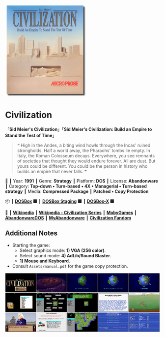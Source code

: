 ![](Thumbnail.png "application-thumbnail")

# Civilization

「**Sid Meier's Civilization**」「**Sid Meier's Civilization: Build an Empire to Stand the Test of Time**」

> ❝ High in the Andes, a biting wind howls through the Incas' ruined strongholds. Half a world away, the Pharaohs' tombs lie empty. In Italy, the Roman Colosseum decays. Everywhere, you see remnants of societies that thought they would endure forever. All are dust. But yours could be different. You could be the person in history who builds an empire that never falls. ❞
>

📌 ┃ Year: **1991** ┃ Genre: **Strategy** ┃ Platform: **DOS** ┃ License: **Abandonware** ┃ Category: **Top-down • Turn-based • 4X • Managerial • Turn-based strategy** ┃ Media: **Compressed Package** ┃ **Patched • Copy Protection** 

📦 ┃ **[DOSBox](https://www.dosbox.com/) 🟩** ┃ **[DOSBox Staging](https://dosbox-staging.github.io/) 🟩** ┃ **[DOSBox-X](https://dosbox-x.com/) 🟩** 

📎 ┃ **[Wikipedia](https://en.wikipedia.org/wiki/Civilization_(video_game))** ┃ **[Wikipedia - Civilization Series](https://en.wikipedia.org/wiki/Civilization_(series))** ┃ **[MobyGames](https://www.mobygames.com/game/585/sid-meiers-civilization/)** ┃ **[AbandonwareDOS](https://www.abandonwaredos.com/abandonware-game.php?abandonware=Civilization&gid=1390)** ┃ **[MyAbandonware](https://www.myabandonware.com/game/sid-meier-s-civilization-1nj)** ┃ **[Civilization Fandom](https://civilization.fandom.com/wiki/Sid_Meier%27s_Civilization)** 

## Additional Notes
- Starting the game:
  - Select graphics mode: **1) VGA (256 color)**.
  - Select sound mode: **4) AdLib/Sound Blaster**.
  - **1) Mouse and Keyboard**.
- Consult `Assets/manual.pdf` for the game copy protection.

![](Montage.png "Civilization")

